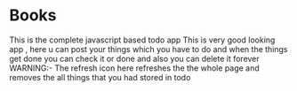 # Books
This is the complete javascript based todo app 
This is very good looking app , here u can post your things which you have to do and when the things get done you can check it or done and also you can delete it forever
WARNING:- The refresh icon here refreshes the the whole page and removes the all things that you had stored in todo  
